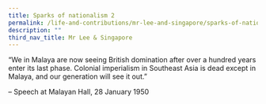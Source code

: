 ```yaml
---
title: Sparks of nationalism 2
permalink: /life-and-contributions/mr-lee-and-singapore/sparks-of-nationalism-2/
description: ""
third_nav_title: Mr Lee & Singapore
---
```

“We in Malaya are now seeing British domination after over a hundred years enter its last phase. Colonial imperialism in Southeast Asia is dead except in Malaya, and our generation will see it out.”

– Speech at Malayan Hall, 28 January 1950